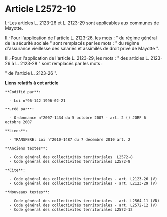 # Article L2572-10

I.-Les articles L. 2123-26 et L. 2123-29 sont applicables aux communes de Mayotte. 

II.-Pour l'application de l'article L. 2123-26, les mots : " du régime général de la sécurité sociale " sont remplacés par
les mots : " du régime d'assurance vieillesse des salariés et assimilés de droit privé de Mayotte ". 

III.-Pour l'application de l'article L. 2123-29, les mots : " des articles L. 2123-26 à L. 2123-28 " sont remplacés par les
mots : 

" de l'article L. 2123-26 ".

**Liens relatifs à cet article**

	**Codifié par**:

	  - Loi n°96-142 1996-02-21

	**Créé par**:

	  - Ordonnance n°2007-1434 du 5 octobre 2007 - art. 2 () JORF 6 octobre 2007

	**Liens**:

	  - TRANSFERE: Loi n°2010-1487 du 7 décembre 2010 art. 2

	**Anciens textes**:

	  - Code général des collectivités territoriales  L2572-8
	  - Code général des collectivités territoriales L2572-8

	**Cite**:

	  - Code général des collectivités territoriales - art. L2123-26 (V)
	  - Code général des collectivités territoriales - art. L2123-29 (V)

	**Nouveaux textes**:

	  - Code général des collectivités territoriales - art. L2564-11 (VD)
	  - Code général des collectivités territoriales - art. L2572-12 (V)
	  - Code général des collectivités territoriales L2572-12
